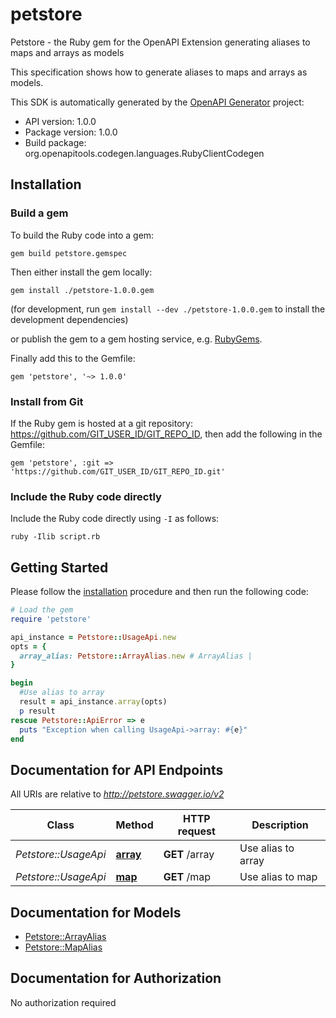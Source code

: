 # petstore

Petstore - the Ruby gem for the OpenAPI Extension generating aliases to maps and arrays as models

This specification shows how to generate aliases to maps and arrays as models.

This SDK is automatically generated by the [OpenAPI Generator](https://openapi-generator.tech) project:

- API version: 1.0.0
- Package version: 1.0.0
- Build package: org.openapitools.codegen.languages.RubyClientCodegen

## Installation

### Build a gem

To build the Ruby code into a gem:

```shell
gem build petstore.gemspec
```

Then either install the gem locally:

```shell
gem install ./petstore-1.0.0.gem
```

(for development, run `gem install --dev ./petstore-1.0.0.gem` to install the development dependencies)

or publish the gem to a gem hosting service, e.g. [RubyGems](https://rubygems.org/).

Finally add this to the Gemfile:

    gem 'petstore', '~> 1.0.0'

### Install from Git

If the Ruby gem is hosted at a git repository: https://github.com/GIT_USER_ID/GIT_REPO_ID, then add the following in the Gemfile:

    gem 'petstore', :git => 'https://github.com/GIT_USER_ID/GIT_REPO_ID.git'

### Include the Ruby code directly

Include the Ruby code directly using `-I` as follows:

```shell
ruby -Ilib script.rb
```

## Getting Started

Please follow the [installation](#installation) procedure and then run the following code:

```ruby
# Load the gem
require 'petstore'

api_instance = Petstore::UsageApi.new
opts = {
  array_alias: Petstore::ArrayAlias.new # ArrayAlias | 
}

begin
  #Use alias to array
  result = api_instance.array(opts)
  p result
rescue Petstore::ApiError => e
  puts "Exception when calling UsageApi->array: #{e}"
end

```

## Documentation for API Endpoints

All URIs are relative to *http://petstore.swagger.io/v2*

Class | Method | HTTP request | Description
------------ | ------------- | ------------- | -------------
*Petstore::UsageApi* | [**array**](docs/UsageApi.md#array) | **GET** /array | Use alias to array
*Petstore::UsageApi* | [**map**](docs/UsageApi.md#map) | **GET** /map | Use alias to map


## Documentation for Models

 - [Petstore::ArrayAlias](docs/ArrayAlias.md)
 - [Petstore::MapAlias](docs/MapAlias.md)


## Documentation for Authorization

No authorization required

